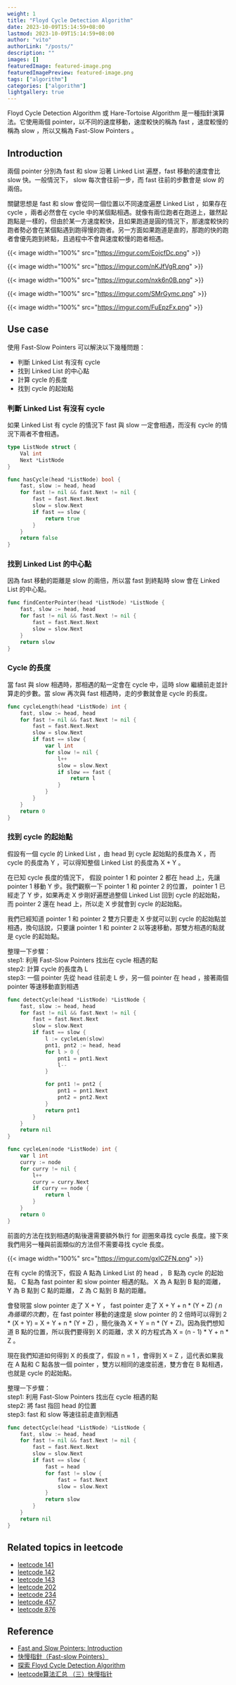 ```yaml
---
weight: 1
title: "Floyd Cycle Detection Algorithm"
date: 2023-10-09T15:14:59+08:00
lastmod: 2023-10-09T15:14:59+08:00
author: "vito"
authorLink: "/posts/"
description: ""
images: []
featuredImage: featured-image.png
featuredImagePreview: featured-image.png
tags: ["algorithm"]
categories: ["algorithm"]
lightgallery: true
---
```

Floyd Cycle Detection Algorithm 或 Hare-Tortoise Algorithm 是一種指針演算法。它使用兩個 pointer，以不同的速度移動，速度較快的稱為 fast ，速度較慢的稱為 slow ，所以又稱為 Fast-Slow Pointers 。
<!--more-->

## Introduction

兩個 pointer 分別為 fast 和 slow 沿著 Linked List 遍歷，fast 移動的速度會比 slow 快。一般情況下， slow 每次會往前一步，而 fast 往前的步數會是 slow 的兩倍。

關鍵思想是 fast 和 slow 會從同一個位置以不同速度遍歷 Linked List ，如果存在 cycle ，兩者必然會在 cycle 中的某個點相遇。就像有兩位跑者在跑道上，雖然起跑點是一樣的，但由於某一方速度較快，且如果跑道是圓的情況下，那速度較快的跑者勢必會在某個點遇到跑得慢的跑者。另一方面如果跑道是直的，那跑的快的跑者會優先跑到終點，且過程中不會與速度較慢的跑者相遇。

{{< image width="100%" src="https://imgur.com/EojcfDc.png" >}}

{{< image width="100%" src="https://imgur.com/nKJfVgR.png"  >}}

{{< image width="100%" src="https://imgur.com/nxk6n0B.png"  >}}

{{< image width="100%" src="https://imgur.com/SMrGymc.png"  >}}

{{< image width="100%" src="https://imgur.com/FuEpzFx.png"  >}}

## Use case

使用 Fast-Slow Pointers 可以解決以下幾種問題：
- 判斷 Linked List 有沒有 cycle
- 找到 Linked List 的中心點
- 計算 cycle 的長度
- 找到 cycle 的起始點

### 判斷 Linked List 有沒有 cycle

如果 Linked List 有 cycle 的情況下 fast 與 slow 一定會相遇，而沒有 cycle 的情況下兩者不會相遇。

```go
type ListNode struct {
    Val int
    Next *ListNode
}

func hasCycle(head *ListNode) bool {
    fast, slow := head, head
    for fast != nil && fast.Next != nil {
        fast = fast.Next.Next
        slow = slow.Next
        if fast == slow {
            return true
        }
    }
    return false
}
```

### 找到 Linked List 的中心點

因為 fast 移動的距離是 slow 的兩倍，所以當 fast 到終點時 slow 會在 Linked List 的中心點。

```go
func findCenterPointer(head *ListNode) *ListNode {
    fast, slow := head, head
    for fast != nil && fast.Next != nil {
        fast = fast.Next.Next
        slow = slow.Next
    }
    return slow
}
```

### Cycle 的長度

當 fast 與 slow 相遇時，那相遇的點一定會在 cycle 中，這時 slow 繼續前走並計算走的步數。當 slow 再次與 fast 相遇時，走的步數就會是 cycle 的長度。 

```go
func cycleLength(head *ListNode) int {
    fast, slow := head, head
    for fast != nil && fast.Next != nil {
        fast = fast.Next.Next
        slow = slow.Next
        if fast == slow {
            var l int
            for slow != nil {
                l++
                slow = slow.Next
                if slow == fast {
                    return l
                }
            }
        }
    }
    return 0
}
```

### 找到 cycle 的起始點

假設有一個 cycle 的 Linked List ，由 head 到 cycle 起始點的長度為 X ，而 cycle 的長度為 Y ，可以得知整個 Linked List 的長度為 X + Y 。

在已知 cycle 長度的情況下， 假設 pointer 1 和 pointer 2 都在 head 上，先讓 pointer 1 移動 Y 步。我們觀察一下 pointer 1 和 pointer 2 的位置， pointer 1 已經走了 Y 步，如果再走 X 步剛好遍歷過整個 Linked List 回到 cycle 的起始點，而 pointer 2 還在 head 上，所以走 X 步就會到 cycle 的起始點。

我們已經知道 pointer 1 和 pointer 2 雙方只要走 X 步就可以到 cycle 的起始點並相遇，換句話說，只要讓 pointer 1 和 pointer 2 以等速移動，那雙方相遇的點就是 cycle 的起始點。

整理一下步驟：  
step1: 利用 Fast-Slow Pointers 找出在 cycle 相遇的點  
step2: 計算 cycle 的長度為 L  
step3: 一個 pointer 先從 head 往前走 L 步，另一個 pointer 在 head ，接著兩個 pointer 等速移動直到相遇  

```go
func detectCycle(head *ListNode) *ListNode {
    fast, slow := head, head
    for fast != nil && fast.Next != nil {
        fast = fast.Next.Next
        slow = slow.Next
        if fast == slow {
            l := cycleLen(slow)
            pnt1, pnt2 := head, head
            for l > 0 {
                pnt1 = pnt1.Next
                l--
            }

            for pnt1 != pnt2 {
                pnt1 = pnt1.Next
                pnt2 = pnt2.Next
            }
            return pnt1
        }
    }
    return nil
}

func cycleLen(node *ListNode) int {
    var l int
    curry := node
    for curry != nil {
        l++
        curry = curry.Next
        if curry == node {
            return l
        }
    }
    return 0
}
```  

前面的方法在找到相遇的點後還需要額外執行 for 迴圈來尋找 cycle 長度。接下來我們用另一種與前面類似的方法但不需要尋找 cycle 長度。  

{{< image width="100%" src="https://imgur.com/gxICZFN.png" >}}  

在有 cycle 的情況下，假設 A 點為 Linked List 的 head ， B 點為 cycle 的起始點， C 點為 fast pointer 和 slow pointer 相遇的點。 X 為 A 點到 B 點的距離， Y 為 B 點到 C 點的距離， Z 為 C 點到 B 點的距離。  

會發現當 slow pointer 走了 X + Y ， fast pointer 走了 X + Y + n * (Y + Z) *( n 為循環的次數)*，在 fast pointer 移動的速度是 slow pointer 的 2 倍時可以得到 2 * (X + Y) = X + Y + n * (Y + Z) ，簡化後為 X + Y = n * (Y + Z)。因為我們想知道 B 點的位置，所以我們要得到 X 的距離，求 X 的方程式為 X = (n - 1) * Y + n * Z 。  

現在我們知道如何得到 X 的長度了，假設 n = 1 ，會得到 X = Z ，這代表如果我在 A 點和 C 點各放一個 pointer ，雙方以相同的速度前進，雙方會在 B 點相遇，也就是 cycle 的起始點。  

整理一下步驟：  
step1: 利用 Fast-Slow Pointers 找出在 cycle 相遇的點  
step2: 將 fast 指回 head 的位置  
step3: fast 和 slow 等速往前走直到相遇  

```go
func detectCycle(head *ListNode) *ListNode {
    fast, slow := head, head
    for fast != nil && fast.Next != nil {
        fast = fast.Next.Next
        slow = slow.Next
        if fast == slow {
            fast = head
            for fast != slow {
                fast = fast.Next
                slow = slow.Next
            }
            return slow
        }
    }
    return nil
}
```  

## Related topics in leetcode

- [leetcode 141](https://github.com/xxxVitoxxx/leetcode/blob/main/141.linked_list_cycle/main.go)
- [leetcode 142](https://github.com/xxxVitoxxx/leetcode/blob/main/142.linked_list_cycle_II/main.go)
- [leetcode 143](https://github.com/xxxVitoxxx/leetcode/blob/main/143.recorder_list/main.go)
- [leetcode 202](https://github.com/xxxVitoxxx/leetcode/blob/main/202.happy_number/main.go)
- [leetcode 234](https://github.com/xxxVitoxxx/leetcode/blob/main/234.palindrome_linked_list/main.go)
- [leetcode 457](https://github.com/xxxVitoxxx/leetcode/blob/main/457.circular_array_loop/main.go)
- [leetcode 876](https://github.com/xxxVitoxxx/leetcode/blob/main/876.middel_of_the_linked_list/main.go)
## Reference

- [Fast and Slow Pointers: Introduction](https://www.educative.io/courses/grokking-coding-interview-patterns-python/fast-and-slow-pointers-introduction)
- [快慢指針（Fast-slow Pointers）](https://hackmd.io/@Hsins/fast-slow-pointers)
- [探索 Floyd Cycle Detection Algorithm](https://medium.com/@orionssl/%E6%8E%A2%E7%B4%A2-floyd-cycle-detection-algorithm-934cdd05beb9)
- [leetcode算法汇总 （三）快慢指针](https://zhuanlan.zhihu.com/p/72886883)
